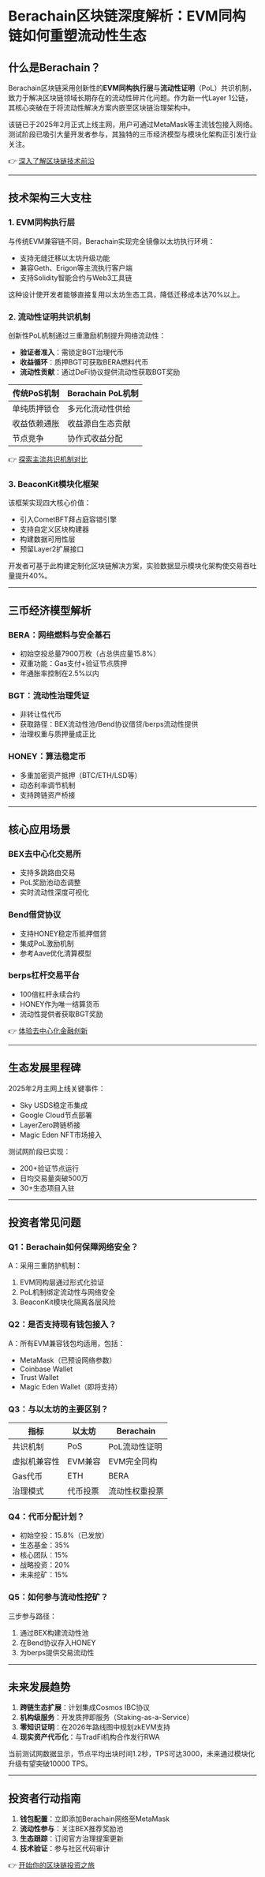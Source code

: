 # Berachain区块链深度解析：EVM同构链如何重塑流动性生态

## 什么是Berachain？

Berachain区块链采用创新性的**EVM同构执行层**与**流动性证明**（PoL）共识机制，致力于解决区块链领域长期存在的流动性碎片化问题。作为新一代Layer 1公链，其核心突破在于将流动性解决方案内嵌至区块链治理架构中。

该链已于2025年2月正式上线主网，用户可通过MetaMask等主流钱包接入网络。测试阶段已吸引大量开发者参与，其独特的三币经济模型与模块化架构正引发行业关注。

👉 [深入了解区块链技术前沿](https://bit.ly/okx_welcome)

---

## 技术架构三大支柱

### 1. EVM同构执行层

与传统EVM兼容链不同，Berachain实现完全镜像以太坊执行环境：
- 支持无缝迁移以太坊升级功能
- 兼容Geth、Erigon等主流执行客户端
- 支持Solidity智能合约与Web3工具链

这种设计使开发者能够直接复用以太坊生态工具，降低迁移成本达70%以上。

### 2. 流动性证明共识机制

创新性PoL机制通过三重激励机制提升网络流动性：
- **验证者准入**：需锁定BGT治理代币
- **收益循环**：质押BGT可获取BERA燃料代币
- **流动性贡献**：通过DeFi协议提供流动性获取BGT奖励

| 传统PoS机制 | Berachain PoL机制 |
|------------|------------------|
| 单纯质押锁仓 | 多元化流动性供给 |
| 收益依赖通胀 | 收益源自生态贡献 |
| 节点竞争 | 协作式收益分配 |

👉 [探索主流共识机制对比](https://bit.ly/okx_welcome)

### 3. BeaconKit模块化框架

该框架实现四大核心价值：
- 引入CometBFT拜占庭容错引擎
- 支持自定义区块构建器
- 构建数据可用性层
- 预留Layer2扩展接口

开发者可基于此构建定制化区块链解决方案，实验数据显示模块化架构使交易吞吐量提升40%。

---

## 三币经济模型解析

### BERA：网络燃料与安全基石
- 初始空投总量7900万枚（占总供应量15.8%）
- 双重功能：Gas支付+验证节点质押
- 年通胀率控制在2.5%以内

### BGT：流动性治理凭证
- 非转让性代币
- 获取路径：BEX流动性池/Bend协议借贷/berps流动性提供
- 治理权重与质押量成正比

### HONEY：算法稳定币
- 多重加密资产抵押（BTC/ETH/LSD等）
- 动态利率调节机制
- 支持跨链资产桥接

---

## 核心应用场景

### BEX去中心化交易所
- 支持多跳路由交易
- PoL奖励池动态调整
- 实时流动性深度可视化

### Bend借贷协议
- 支持HONEY稳定币抵押借贷
- 集成PoL激励机制
- 参考Aave优化清算模型

### berps杠杆交易平台
- 100倍杠杆永续合约
- HONEY作为唯一结算货币
- 流动性提供者获取BGT奖励

👉 [体验去中心化金融创新](https://bit.ly/okx_welcome)

---

## 生态发展里程碑

2025年2月主网上线关键事件：
- Sky USDS稳定币集成
- Google Cloud节点部署
- LayerZero跨链桥接
- Magic Eden NFT市场接入

测试网阶段已实现：
- 200+验证节点运行
- 日均交易量突破500万
- 30+生态项目入驻

---

## 投资者常见问题

### Q1：Berachain如何保障网络安全？
A：采用三重防护机制：
1. EVM同构层通过形式化验证
2. PoL机制绑定流动性与网络安全
3. BeaconKit模块化隔离各层风险

### Q2：是否支持现有钱包接入？
A：所有EVM兼容钱包均适用，包括：
- MetaMask（已预设网络参数）
- Coinbase Wallet
- Trust Wallet
- Magic Eden Wallet（即将支持）

### Q3：与以太坊的主要区别？
| 指标        | 以太坊       | Berachain      |
|-------------|-------------|----------------|
| 共识机制    | PoS         | PoL流动性证明  |
| 虚拟机兼容性| EVM兼容     | EVM完全同构    |
| Gas代币     | ETH         | BERA           |
| 治理模式    | 代币投票    | 流动性权重投票 |

### Q4：代币分配计划？
- 初始空投：15.8%（已发放）
- 生态基金：35%
- 核心团队：15%
- 战略投资：20%
- 未来挖矿：15%

### Q5：如何参与流动性挖矿？
三步参与路径：
1. 通过BEX构建流动性池
2. 在Bend协议存入HONEY
3. 为berps提供交易流动性

---

## 未来发展趋势

1. **跨链生态扩展**：计划集成Cosmos IBC协议
2. **机构级服务**：开发质押即服务（Staking-as-a-Service）
3. **零知识证明**：在2026年路线图中规划zkEVM支持
4. **现实资产代币化**：与TradFi机构合作发行RWA

当前测试网数据显示，节点平均出块时间1.2秒，TPS可达3000，未来通过模块化升级有望突破10000 TPS。

---

## 投资者行动指南

1. **钱包配置**：立即添加Berachain网络至MetaMask
2. **流动性参与**：关注BEX推荐奖励池
3. **生态跟踪**：订阅官方治理提案更新
4. **技术验证**：参与社区代码审计

👉 [开始你的区块链投资之旅](https://bit.ly/okx_welcome)